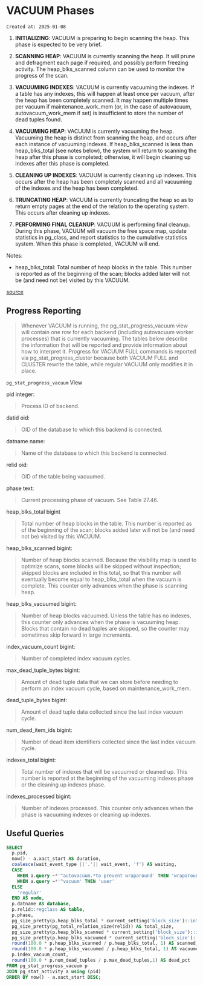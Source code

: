 # VACUUM Phases

```
Created at: 2025-01-08
```

1. **INITIALIZING**: VACUUM is preparing to begin scanning the heap. This phase
  is expected to be very brief.

2. **SCANNING HEAP**: VACUUM is currently scanning the heap. It will prune and
  defragment each page if required, and possibly perform freezing activity. The
  heap_blks_scanned column can be used to monitor the progress of the scan.

3. **VACUUMING INDEXES**: VACUUM is currently vacuuming the indexes. If a table
  has any indexes, this will happen at least once per vacuum, after the heap
  has been completely scanned. It may happen multiple times per vacuum if
  maintenance_work_mem (or, in the case of autovacuum, autovacuum_work_mem if
  set) is insufficient to store the number of dead tuples found.

4. **VACUUMING HEAP**: VACUUM is currently vacuuming the heap. Vacuuming the
  heap is distinct from scanning the heap, and occurs after each instance of
  vacuuming indexes. If heap_blks_scanned is less than heap_blks_total (see
  notes below), the system will return to scanning the heap after this phase is
  completed; otherwise, it will begin cleaning up indexes after this phase is
  completed.

5. **CLEANING UP INDEXES**: VACUUM is currently cleaning up indexes. This
   occurs after the heap has been completely scanned and all vacuuming of the
   indexes and the heap has been completed.

6. **TRUNCATING HEAP**: VACUUM is currently truncating the heap so as to return
  empty pages at the end of the relation to the operating system. This occurs
  after cleaning up indexes.

7. **PERFORMING FINAL CLEANUP**: VACUUM is performing final cleanup. During this
  phase, VACUUM will vacuum the free space map, update statistics in pg_class,
  and report statistics to the cumulative statistics system. When this phase is
  completed, VACUUM will end.

Notes:

- heap_blks_total: Total number of heap blocks in the table. This number is
  reported as of the beginning of the scan; blocks added later will not be (and
  need not be) visited by this VACUUM.

[source](https://www.postgresql.org/docs/current/progress-reporting.html#VACUUM-PHASES)

## Progress Reporting

> Whenever VACUUM is running, the pg_stat_progress_vacuum view will contain one
> row for each backend (including autovacuum worker processes) that is
> currently vacuuming. The tables below describe the information that will be
> reported and provide information about how to interpret it. Progress for
> VACUUM FULL commands is reported via pg_stat_progress_cluster because both
> VACUUM FULL and CLUSTER rewrite the table, while regular VACUUM only modifies
> it in place.

`pg_stat_progress_vacuum` View

pid integer:
> Process ID of backend.

datid oid:
> OID of the database to which this backend is connected.

datname name:
> Name of the database to which this backend is connected.

relid oid:
> OID of the table being vacuumed.

phase text:
> Current processing phase of vacuum. See Table 27.46.

heap_blks_total bigint
> Total number of heap blocks in the table. This number is reported as of the
> beginning of the scan; blocks added later will not be (and need not be)
> visited by this VACUUM.

heap_blks_scanned bigint:
> Number of heap blocks scanned. Because the visibility map is used to optimize
> scans, some blocks will be skipped without inspection; skipped blocks are
> included in this total, so that this number will eventually become equal to
> heap_blks_total when the vacuum is complete. This counter only advances when
> the phase is scanning heap.

heap_blks_vacuumed bigint:
> Number of heap blocks vacuumed. Unless the table has no indexes, this counter
> only advances when the phase is vacuuming heap. Blocks that contain no dead
> tuples are skipped, so the counter may sometimes skip forward in large
> increments.

index_vacuum_count bigint:
> Number of completed index vacuum cycles.

max_dead_tuple_bytes bigint:
> Amount of dead tuple data that we can store before needing to perform an
> index vacuum cycle, based on maintenance_work_mem.

dead_tuple_bytes bigint:
> Amount of dead tuple data collected since the last index vacuum cycle.

num_dead_item_ids bigint:
> Number of dead item identifiers collected since the last index vacuum cycle.

indexes_total bigint:
> Total number of indexes that will be vacuumed or cleaned up. This number is
> reported at the beginning of the vacuuming indexes phase or the cleaning up
> indexes phase.

indexes_processed bigint:
> Number of indexes processed. This counter only advances when the phase is
> vacuuming indexes or cleaning up indexes.

## Useful Queries

```sql
SELECT
  p.pid,
  now() - a.xact_start AS duration,
  coalesce(wait_event_type ||'.'|| wait_event, 'f') AS waiting,
  CASE
    WHEN a.query ~*'^autovacuum.*to prevent wraparound' THEN 'wraparound'
    WHEN a.query ~*'^vacuum' THEN 'user'
  ELSE
    'regular'
  END AS mode,
  p.datname AS database,
  p.relid::regclass AS table,
  p.phase,
  pg_size_pretty(p.heap_blks_total * current_setting('block_size')::int) AS table_size,
  pg_size_pretty(pg_total_relation_size(relid)) AS total_size,
  pg_size_pretty(p.heap_blks_scanned * current_setting('block_size')::int) AS scanned,
  pg_size_pretty(p.heap_blks_vacuumed * current_setting('block_size')::int) AS vacuumed,
  round(100.0 * p.heap_blks_scanned / p.heap_blks_total, 1) AS scanned_pct,
  round(100.0 * p.heap_blks_vacuumed / p.heap_blks_total, 1) AS vacuumed_pct,
  p.index_vacuum_count,
  round(100.0 * p.num_dead_tuples / p.max_dead_tuples,1) AS dead_pct
FROM pg_stat_progress_vacuum p
JOIN pg_stat_activity a using (pid)
ORDER BY now() - a.xact_start DESC;
```
